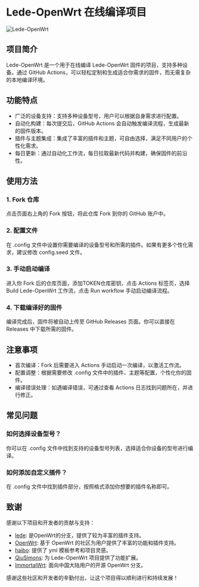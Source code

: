 # Lede-OpenWrt 在线编译项目

![Lede-OpenWrt](https://openwrt.org/_media/logo.png)

## 项目简介

Lede-OpenWrt 是一个用于在线编译 Lede-OpenWrt 固件的项目，支持多种设备。通过 GitHub Actions，可以轻松定制和生成适合你需求的固件，而无需复杂的本地编译环境。

## 功能特点

- 广泛的设备支持：支持多种设备型号，用户可以根据自身需求进行配置。
- 自动化构建：每次提交后，GitHub Actions 会自动触发编译流程，生成最新的固件版本。
- 插件与主题集成：集成了丰富的插件和主题，可自由选择，满足不同用户的个性化需求。
- 每日更新：通过自动化工作流，每日拉取最新代码并构建，确保固件的前沿性。

## 使用方法

### 1. Fork 仓库

点击页面右上角的 Fork 按钮，将此仓库 Fork 到你的 GitHub 账户中。

### 2. 配置文件

在 .config 文件中设置你需要编译的设备型号和所需的插件。如果有更多个性化需求，建议修改 config.seed 文件。

### 3. 手动启动编译

进入你 Fork 后的仓库页面，添加TOKEN仓库密钥，点击 Actions 标签页，选择 Build Lede-OpenWrt 工作流，点击 Run workflow 手动启动编译流程。

### 4. 下载编译好的固件

编译完成后，固件将被自动上传至 GitHub Releases 页面。你可以直接在 Releases 中下载所需的固件。

## 注意事项

- 首次编译：Fork 后需要进入 Actions 手动启动一次编译，以激活工作流。
- 配置调整：根据需要修改 .config 文件中的插件、主题等配置，个性化你的固件。
- 编译错误处理：如遇编译错误，可通过查看 Actions 日志找到问题所在，并进行修正。

## 常见问题

### 如何选择设备型号？

你可以在 .config 文件中找到支持的设备型号列表，选择适合你设备的型号进行编译。

### 如何添加自定义插件？

在 .config 文件中找到插件部分，按照格式添加你想要的插件名称即可。

## 致谢

感谢以下项目和开发者的贡献与支持：

- [lede](https://github.com/coolsnowwolf/lede): 是OpenWrt的分支，提供了较为丰富的插件支持。
- [OpenWrt](https://openwrt.org/): 基于 OpenWrt 的社区为用户提供了丰富的功能和插件支持。
- [haibo](https://github.com/haibo): 提供了 yml 模板参考和项目灵感。
- [QiuSimons](https://github.com/QiuSimons): 为 Lede-OpenWrt 项目提供了功能扩展。
- [ImmortalWrt](https://github.com/immortalwrt/immortalwrt): 面向中国大陆用户的开源 OpenWrt 分支。

感谢这些社区和开发者的辛勤付出，让这个项目得以顺利进行和持续发展！

